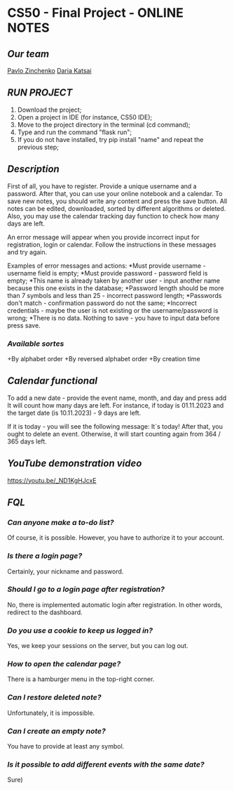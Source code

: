 # CS50 - Final Project - ONLINE NOTES

## *Our team*
[Pavlo Zinchenko](https://github.com/PaulSNDX)
[Daria Katsai](https://github.com/DarunkaKa)

## *RUN PROJECT*
1) Download the project;
2) Open a project in IDE (for instance, CS50 IDE);
3) Move to the project directory in the terminal (cd command);
4) Type and run the command "flask run";
5) If you do not have installed, try pip install "name" and repeat the previous step;

## *Description*
First of all, you have to register. Provide a unique username and a password.
After that, you can use your online notebook and a calendar.
To save new notes, you should write any content and press the save button.
All notes can be edited, downloaded, sorted by different algorithms or deleted.
Also, you may use the calendar tracking day function to check how many days are left.

An error message will appear when you provide incorrect input for registration, login or calendar. Follow the instructions in these messages and try again.

Examples of error messages and actions:
*Must provide username - username field is empty;
*Must provide password - password field is empty;
*This name is already taken by another user - input another name because this one exists in the database;
*Password length should be more than 7 symbols and less than 25 - incorrect password length;
*Passwords don't match - confirmation password do not the same;
*Incorrect credentials - maybe the user is not existing or the username/password is wrong;
*There is no data. Nothing to save - you have to input data before press save.



### *Available sortes*
+By alphabet order
+By reversed alphabet order
+By creation time

## *Calendar functional*
To add a new date - provide the event name, month, and day and press add
It will count how many days are left.
For instance, if today is 01.11.2023 and the target date (is 10.11.2023) - 9 days are left.

If it is today - you will see the following message: It`s today!
After that, you ought to delete an event. Otherwise, it will start counting again from 364 / 365 days left.

## *YouTube demonstration video*
https://youtu.be/_ND1KgHJcxE

## *FQL*
### *Can anyone make a to-do list?*
Of course, it is possible. However, you have to authorize it to your account.

### *Is there a login page?*
Certainly, your nickname and password.

### *Should I go to a login page after registration?*
No, there is implemented automatic login after registration. In other words, redirect to the dashboard.

### *Do you use a cookie to keep us logged in?*
Yes, we keep your sessions on the server, but you can log out.

### *How to open the calendar page?*
There is a hamburger menu in the top-right corner.

### *Can I restore deleted note?*
Unfortunately, it is impossible.

### *Can I create an empty note?*
You have to provide at least any symbol.

### *Is it possible to add different events with the same date?*
Sure)
